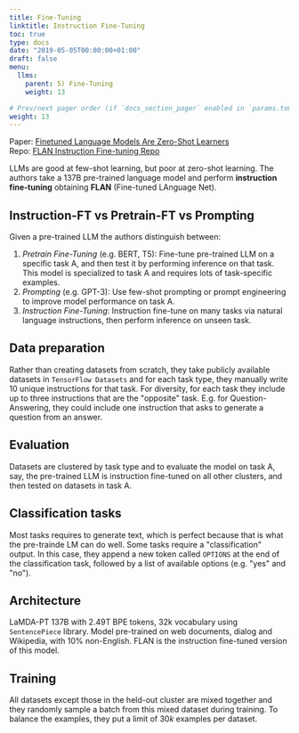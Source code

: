```yaml
---
title: Fine-Tuning
linktitle: Instruction Fine-Tuning
toc: true
type: docs
date: "2019-05-05T00:00:00+01:00"
draft: false
menu:
  llms:
    parent: 5) Fine-Tuning
    weight: 13

# Prev/next pager order (if `docs_section_pager` enabled in `params.toml`)
weight: 13
---
```

Paper: [Finetuned Language Models Are Zero-Shot Learners](https://arxiv.org/abs/2109.01652) </br>
Repo: [FLAN Instruction Fine-tuning Repo](https://github.com/google-research/flan)

LLMs are good at few-shot learning, but poor at zero-shot learning. The authors take a 137B pre-trained language model and perform **instruction fine-tuning** obtaining **FLAN** (Fine-tuned LAnguage Net). 

## 

## Instruction-FT vs Pretrain-FT vs Prompting
Given a pre-trained LLM the authors distinguish between:

1. *Pretrain Fine-Tuning* (e.g. BERT, T5): Fine-tune pre-trained LLM on a specific task A, and then test it by performing inference on that task. This model is specialized to task A and requires lots of task-specific examples.
2. *Prompting* (e.g. GPT-3): Use few-shot prompting or prompt engineering to improve model performance on task A.
3. *Instruction Fine-Tuning*: Instruction fine-tune on many tasks via natural language instructions, then perform inference on unseen task.

## Data preparation
Rather than creating datasets from scratch, they take publicly available datasets in `TensorFlow Datasets` and for each task type, they manually write $10$ unique instructions for that task. For diversity, for each task they include up to three instructions that are the "opposite" task. E.g. for Question-Answering, they could include one instruction that asks to generate a question from an answer.

## Evaluation
Datasets are clustered by task type and to evaluate the model on task A, say, the pre-trained LLM is instruction fine-tuned on all other clusters, and then tested on datasets in task A.

## Classification tasks
Most tasks requires to generate text, which is perfect because that is what the pre-trainde LM can do well. Some tasks require a "classification" output. In this case, they append a new token called `OPTIONS` at the end of the classification task, followed by a list of available options (e.g. "yes" and "no").

## Architecture
LaMDA-PT 137B with 2.49T BPE tokens, 32k vocabulary using `SentencePiece` library. Model pre-trained on web documents, dialog and Wikipedia, with 10\% non-English. FLAN is the instruction fine-tuned version of this model.

## Training
All datasets except those in the held-out cluster are mixed together and they randomly sample a batch from this mixed dataset during training. To balance the examples, they put a limit of $30k$ examples per dataset.
